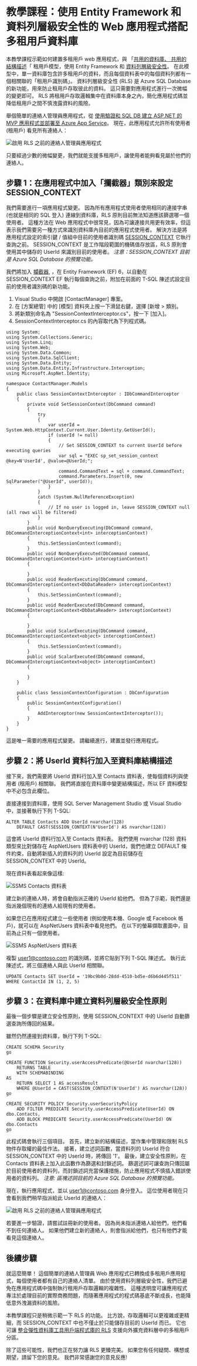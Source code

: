 <properties
    pageTitle="教學課程：使用 Entity Framework 和資料列層級安全性的 Web 應用程式搭配多租用戶資料庫"
    description="了解如何開發 ASP.NET MVC 5 web 應用程式與 SQL Database backent，使用 Entity Framework 和資料列層級安全性的多租用戶。"
  metaKeywords="azure asp.net mvc entity framework multi tenant row level security rls sql database"
    services="app-service\web"
    documentationCenter=".net"
    manager="jeffreyg"
  authors="tmullaney"/>

<tags
    ms.service="app-service-web"
    ms.workload="web"
    ms.tgt_pltfrm="na"
    ms.devlang="dotnet"
    ms.topic="article"
    ms.date="10/30/2015"
    ms.author="thmullan"/>


# 教學課程：使用 Entity Framework 和資料列層級安全性的 Web 應用程式搭配多租用戶資料庫

本教學課程示範如何建置多租用戶 web 應用程式，與 「[共用的資料庫、 共用的結構描述](https://msdn.microsoft.com/library/aa479086.aspx)「 租用戶模型，使用 Entity Framework 和 [資料列層級安全性](https://msdn.microsoft.com/library/dn765131.aspx)。 在此模型中，單一資料庫包含許多租用戶的資料，而且每個資料表中的每個資料列都有一個相關聯的「租用戶識別碼」。 資料列層級安全性 (RLS) 是 Azure SQL Database 的新功能，用來防止租用戶存取彼此的資料。 這只需要對應用程式進行一次微幅的變更即可。 RLS 將租用戶存取邏輯集中在資料庫本身之內，簡化應用程式碼並降低租用戶之間不慎洩露資料的風險。

舉個簡單的連絡人管理員應用程式，從 [使用驗證和 SQL DB 建立 ASP.NET 的 MVP 應用程式並部署至 Azure App Service](web-sites-dotnet-deploy-aspnet-mvc-app-membership-oauth-sql-database.md)。 現在，此應用程式允許所有使用者 (租用戶) 看見所有連絡人：

![啟用 RLS 之前的連絡人管理員應用程式](./media/web-sites-dotnet-entity-framework-row-level-security/ContactManagerApp-Before.png)

只要經過少數的微幅變更，我們就能支援多租用戶，讓使用者能夠看見屬於他們的連絡人。

## 步驟 1：在應用程式中加入「攔截器」類別來設定 SESSION_CONTEXT

我們需要進行一項應用程式變更。 因為所有應用程式使用者使用相同的連接字串 (也就是相同的 SQL 登入) 連線到資料庫，RLS 原則目前無法知道應該篩選哪一個使用者。 這種方法在 Web 應用程式中很常見，因為可讓連接共用更有效率，但這表示我們需要另一種方式來識別資料庫內目前的應用程式使用者。 解決方法是將應用程式設定的索引鍵 / 值組中目前的使用者識別碼 [SESSION_CONTEXT](https://msdn.microsoft.com/library/mt590806) 它執行查詢之前。 SESSION_CONTEXT 是工作階段範圍的機碼值存放區，RLS 原則會使用其中儲存的 UserId 來識別目前的使用者。 *注意：SESSION_CONTEXT 目前是 Azure SQL Database 的預覽功能。*

我們將加入 [攔截器](https://msdn.microsoft.com/data/dn469464.aspx), ，在 Entity Framework (EF) 6，以自動在 SESSION_CONTEXT EF 執行每個查詢之前，附加在前面的 T-SQL 陳述式設定目前的使用者識別碼的新功能。

1.  Visual Studio 中開啟 [ContactManager] 專案。
2.  在 [方案總管] 中的 [模型] 資料夾上按一下滑鼠右鍵，選擇 [新增 > 類別。
3.  將新類別命名為 "SessionContextInterceptor.cs"，按一下 [加入]。
4.  SessionContextInterceptor.cs 的內容取代為下列程式碼。

```
using System;
using System.Collections.Generic;
using System.Linq;
using System.Web;
using System.Data.Common;
using System.Data.SqlClient;
using System.Data.Entity;
using System.Data.Entity.Infrastructure.Interception;
using Microsoft.AspNet.Identity;

namespace ContactManager.Models
{
    public class SessionContextInterceptor : IDbCommandInterceptor
    {
        private void SetSessionContext(DbCommand command)
        {
            try
            {
                var userId = System.Web.HttpContext.Current.User.Identity.GetUserId();
                if (userId != null)
                {
                    // Set SESSION_CONTEXT to current UserId before executing queries
                    var sql = "EXEC sp_set_session_context @key=N'UserId', @value=@UserId;";

                    command.CommandText = sql + command.CommandText;
                    command.Parameters.Insert(0, new SqlParameter("@UserId", userId));
                }
            }
            catch (System.NullReferenceException)
            {
                // If no user is logged in, leave SESSION_CONTEXT null (all rows will be filtered)
            }
        }
        public void NonQueryExecuting(DbCommand command, DbCommandInterceptionContext<int> interceptionContext)
        {
            this.SetSessionContext(command);
        }
        public void NonQueryExecuted(DbCommand command, DbCommandInterceptionContext<int> interceptionContext)
        {

        }
        public void ReaderExecuting(DbCommand command, DbCommandInterceptionContext<DbDataReader> interceptionContext)
        {
            this.SetSessionContext(command);
        }
        public void ReaderExecuted(DbCommand command, DbCommandInterceptionContext<DbDataReader> interceptionContext)
        {

        }
        public void ScalarExecuting(DbCommand command, DbCommandInterceptionContext<object> interceptionContext)
        {
            this.SetSessionContext(command);
        }
        public void ScalarExecuted(DbCommand command, DbCommandInterceptionContext<object> interceptionContext)
        {

        }
    }

    public class SessionContextConfiguration : DbConfiguration
    {
        public SessionContextConfiguration()
        {
            AddInterceptor(new SessionContextInterceptor());
        }
    }
}
```

這是唯一需要的應用程式變更。 請繼續進行，建置並發行應用程式。

## 步驟 2：將 UserId 資料行加入至資料庫結構描述

接下來，我們需要將 UserId 資料行加入至 Contacts 資料表，使每個資料列與使用者 (租用戶) 相關聯。 我們將直接在資料庫中變更結構描述，所以 EF 資料模型中不必包含此欄位。

直接連接到資料庫，使用 SQL Server Management Studio 或 Visual Studio 中，並接著執行下列 T-SQL:

```
ALTER TABLE Contacts ADD UserId nvarchar(128)
    DEFAULT CAST(SESSION_CONTEXT(N'UserId') AS nvarchar(128))
```

這會將 UserId 資料行加入至 Contacts 資料表。 我們使用 nvarchar (128) 資料類型來比對儲存在 AspNetUsers 資料表中的 UserId，我們也建立 DEFAULT 條件約束，自動將新插入的資料列的 UserId 設定為目前儲存在 SESSION_CONTEXT 中的 UserId。

現在資料表看起來像這樣:

![SSMS Contacts 資料表](./media/web-sites-dotnet-entity-framework-row-level-security/SSMS-Contacts.png)

建立新的連絡人時，將會自動指派正確的 UserId 給他們。 但為了示範，我們還是指派幾個現有的連絡人給現有的使用者。

如果您已在應用程式建立一些使用者 (例如使用本機、Google 或 Facebook 帳戶)，就可以在 AspNetUsers 資料表中看見他們。 在以下的螢幕擷取畫面中，目前為止只有一個使用者。

![SSMS AspNetUsers 資料表](./media/web-sites-dotnet-entity-framework-row-level-security/SSMS-AspNetUsers.png)

複製 user1@contoso.com 的識別碼，並將它貼到下列 T-SQL 陳述式。 執行此陳述式，將三個連絡人與此 UserId 相關聯。

```
UPDATE Contacts SET UserId = '19bc9b0d-28dd-4510-bd5e-d6b6d445f511'
WHERE ContactId IN (1, 2, 5)
```

## 步驟 3：在資料庫中建立資料列層級安全性原則

最後一個步驟是建立安全性原則，使用 SESSION_CONTEXT 中的 UserId 自動篩選查詢所傳回的結果。

雖然仍然連接到資料庫，執行下列 T-SQL:

```
CREATE SCHEMA Security
go

CREATE FUNCTION Security.userAccessPredicate(@UserId nvarchar(128))
    RETURNS TABLE
    WITH SCHEMABINDING
AS
    RETURN SELECT 1 AS accessResult
    WHERE @UserId = CAST(SESSION_CONTEXT(N'UserId') AS nvarchar(128))
go

CREATE SECURITY POLICY Security.userSecurityPolicy
    ADD FILTER PREDICATE Security.userAccessPredicate(UserId) ON dbo.Contacts,
    ADD BLOCK PREDICATE Security.userAccessPredicate(UserId) ON dbo.Contacts
go
```

此程式碼會執行三個項目。 首先，建立新的結構描述，當作集中管理和限制 RLS 物件存取權的最佳作法。 接著，建立述詞函數，當資料列的 UserId 符合 SESSION_CONTEXT 中的 UserId 時，將傳回 '1'。 最後，建立安全性原則，在 Contacts 資料表上加入此函數作為篩選和封鎖述詞。 篩選述詞可讓查詢只傳回屬於目前使用者的資料列，而封鎖述詞充當保護措施，防止應用程式不慎插入錯誤使用者的資料列。 *注意: 區塊述詞目前的 Azure SQL Database 的預覽功能。*

現在，執行應用程式，並以 user1@contoso.com 身分登入。 這位使用者現在只會看到我們稍早指派給此 UserId 的連絡人：

![啟用 RLS 之前的連絡人管理員應用程式](./media/web-sites-dotnet-entity-framework-row-level-security/ContactManagerApp-After.png)

若要進一步驗證，請嘗試註冊新的使用者。 因為尚未指派連絡人給他們，他們看不到任何連絡人。 如果他們建立新的連絡人，則會指派給他們，也只有他們才能看見這個連絡人。

## 後續步驟

就這麼簡單！ 這個簡單的連絡人管理員 Web 應用程式已轉換成多租用戶應用程式，每個使用者都有自己的連絡人清單。 由於使用資料列層級安全性，我們已避免在應用程式碼中強制執行租用戶存取邏輯的複雜性。 這種透明度可讓應用程式專注於處理目前的實際商務問題，而隨著應用程式的程式碼基底不斷成長，也能降低意外洩漏資料的風險。

本教學課程只是稍微示範一下 RLS 的功能。 比方說，存取邏輯可以更複雜或更精細，而 SESSION_CONTEXT 中也不僅止於只能儲存目前的 UserId 而已。 它也可讓 [整合彈性資料庫工具用戶端程式庫的 RLS](../sql-database/sql-database-elastic-tools-multi-tenant-row-level-security.md) 支援向外擴充資料層中的多租用戶分區。

除了這些可能性，我們也正在努力讓 RLS 更臻完美。 如果您有任何疑問、構想或期望，請留下您的意見。 我們非常感謝您的意見反應!





